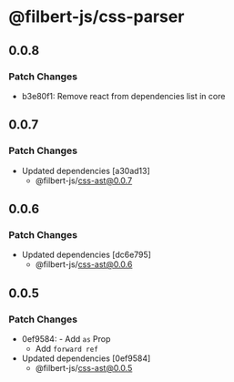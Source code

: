 # @filbert-js/css-parser

## 0.0.8

### Patch Changes

- b3e80f1: Remove react from dependencies list in core

## 0.0.7

### Patch Changes

- Updated dependencies [a30ad13]
  - @filbert-js/css-ast@0.0.7

## 0.0.6

### Patch Changes

- Updated dependencies [dc6e795]
  - @filbert-js/css-ast@0.0.6

## 0.0.5

### Patch Changes

- 0ef9584: - Add `as` Prop
  - Add `forward ref`
- Updated dependencies [0ef9584]
  - @filbert-js/css-ast@0.0.5

